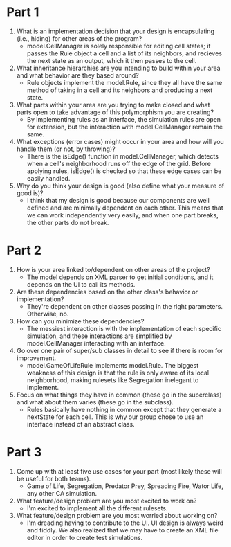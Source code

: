 Part 1
===
1. What is an implementation decision that your design is encapsulating (i.e., hiding) for other areas of the program?
    - model.CellManager is solely responsible for editing cell states; it passes the Rule object a cell and a list of its neighbors, and recieves
    the next state as an output, which it then passes to the cell.
2. What inheritance hierarchies are you intending to build within your area and what behavior are they based around?
    - Rule objects implement the model.Rule, since they all have the same method of taking in a cell and its neighbors
    and producing a next state. 
3. What parts within your area are you trying to make closed and what parts open to take advantage of this polymorphism you are creating?
    - By implementing rules as an interface, the simulation rules are open for extension, but the interaction with
    model.CellManager remain the same.
4. What exceptions (error cases) might occur in your area and how will you handle them (or not, by throwing)?
    - There is the isEdge() function in model.CellManager, which detects when a cell's neighborhood runs off
    the edge of the grid. Before applying rules, isEdge() is checked so that these edge cases can be
    easily handled. 
5. Why do you think your design is good (also define what your measure of good is)?
    - I think that my design is good because our components are well defined and are minimally dependent on each other.
    This means that we can work independently very easily, and when one part breaks, the other parts do not break. 

Part 2
===
1. How is your area linked to/dependent on other areas of the project?
    - The model depends on XML parser to get initial conditions, and it depends on the UI to call its methods. 
2. Are these dependencies based on the other class's behavior or implementation?
    - They're dependent on other classes passing in the right parameters. Otherwise, no. 
3. How can you minimize these dependencies?
    - The messiest interaction is with the implementation of each specific simulation, and these interactions 
    are simplified by model.CellManager interacting with an interface. 
4. Go over one pair of super/sub classes in detail to see if there is room for improvement. 
    - model.GameOfLifeRule implements model.Rule. The biggest weakness of this design is that the rule is only aware of 
    its local neighborhood, making rulesets like Segregation inelegant to implement. 
5. Focus on what things they have in common (these go in the superclass) and what about them varies (these go in the subclass).
    - Rules basically have nothing in common except that they generate a nextState for each cell. 
    This is why our group chose to use an interface instead of an abstract class. 

Part 3
===
1. Come up with at least five use cases for your part (most likely these will be useful for both teams).
    - Game of Life, Segregation, Predator Prey, Spreading Fire, Wator Life, any other CA simulation. 
2. What feature/design problem are you most excited to work on?
    - I'm excited to implement all the different rulesets. 
3. What feature/design problem are you most worried about working on?
    - I'm dreading having to contribute to the UI. UI design is always weird and fiddly. We also
realized that we may have to create an XML file editor in order to create test simulations. 